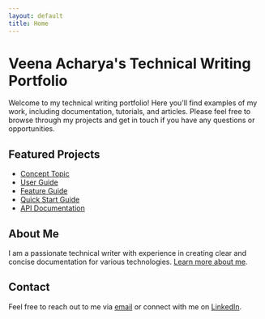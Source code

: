 ```yaml
---
layout: default
title: Home
---
```


# Veena Acharya's Technical Writing Portfolio

Welcome to my technical writing portfolio! Here you'll find examples of my work, including documentation, tutorials, and articles. Please feel free to browse through my projects and get in touch if you have any questions or opportunities.

## Featured Projects

- [Concept Topic](projects/ddlc-concept-topic.md)
- [User Guide](projects/whatsapp-user-guide.md)
- [Feature Guide](projects/jira-feature-guide.md)
- [Quick Start Guide](projects/facebook-quick-start-guide.md)
- [API Documentation](projects/api-documentation-sample.md)

## About Me

I am a passionate technical writer with experience in creating clear and concise documentation for various technologies.
[Learn more about me](about.md).

## Contact

Feel free to reach out to me via [email](mailto:acharya.veena14@gmail.com) or connect with me on [LinkedIn](https://www.linkedin.com/in/veenaacharya/).
